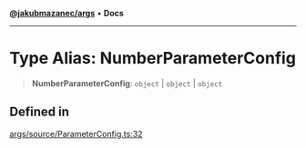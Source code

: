 [**@jakubmazanec/args**](../README.md) • **Docs**

---

# Type Alias: NumberParameterConfig

> **NumberParameterConfig**: `object` \| `object` \| `object`

## Defined in

[args/source/ParameterConfig.ts:32](https://github.com/jakubmazanec/tools/blob/1c4f0471e4ca7ee64c14124101a8ac795175e9bf/packages/args/source/ParameterConfig.ts#L32)
